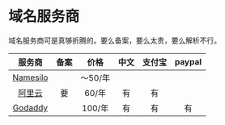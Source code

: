 # 域名服务商

域名服务商可是真够折腾的。要么备案，要么太贵，要么解析不行。

| 服务商 | 备案 | 价格 | 中文 | 支付宝 | paypal |
| :-----: | :-----: | :-----: | :-----: | :-----: | :-----: |
|[Namesilo](https://www.namesilo.com/)||～50/年| | | |
|[阿里云](https://www.aliyun.com)|要|60/年| 有 | 有 |  |
|[Godaddy](https://www.godaddy.com/)||100/年| 有 | 有 | 有 |

